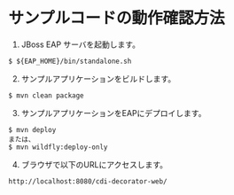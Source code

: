 # サンプルコードの動作確認方法

1. JBoss EAP サーバを起動します。

~~~
$ ${EAP_HOME}/bin/standalone.sh
~~~

2. サンプルアプリケーションをビルドします。

~~~
$ mvn clean package
~~~

3. サンプルアプリケーションをEAPにデプロイします。

~~~
$ mvn deploy
または、
$ mvn wildfly:deploy-only
~~~

4. ブラウザで以下のURLにアクセスします。

~~~
http://localhost:8080/cdi-decorator-web/
~~~